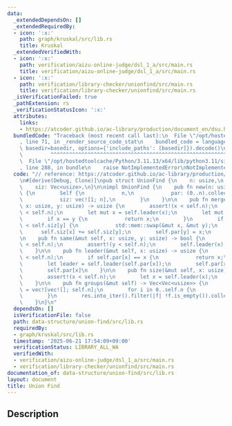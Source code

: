 ```yaml
---
data:
  _extendedDependsOn: []
  _extendedRequiredBy:
  - icon: ':x:'
    path: graph/kruskal/src/lib.rs
    title: Kruskal
  _extendedVerifiedWith:
  - icon: ':x:'
    path: verification/aizu-online-judge/dsl_1_a/src/main.rs
    title: verification/aizu-online-judge/dsl_1_a/src/main.rs
  - icon: ':x:'
    path: verification/library-checker/unionfind/src/main.rs
    title: verification/library-checker/unionfind/src/main.rs
  _isVerificationFailed: true
  _pathExtension: rs
  _verificationStatusIcon: ':x:'
  attributes:
    links:
    - https://atcoder.github.io/ac-library/production/document_en/dsu.html
  bundledCode: "Traceback (most recent call last):\n  File \"/opt/hostedtoolcache/Python/3.11.13/x64/lib/python3.11/site-packages/onlinejudge_verify/documentation/build.py\"\
    , line 71, in _render_source_code_stat\n    bundled_code = language.bundle(stat.path,\
    \ basedir=basedir, options={'include_paths': [basedir]}).decode()\n          \
    \         ^^^^^^^^^^^^^^^^^^^^^^^^^^^^^^^^^^^^^^^^^^^^^^^^^^^^^^^^^^^^^^^^^^^^^^^^^^^^^^^^^\n\
    \  File \"/opt/hostedtoolcache/Python/3.11.13/x64/lib/python3.11/site-packages/onlinejudge_verify/languages/rust.py\"\
    , line 288, in bundle\n    raise NotImplementedError\nNotImplementedError\n"
  code: "// reference: https://atcoder.github.io/ac-library/production/document_en/dsu.html\n\
    \n#[derive(Debug, Clone)]\npub struct UnionFind {\n    n: usize,\n    par: Vec<usize>,\n\
    \    siz: Vec<usize>,\n}\n\nimpl UnionFind {\n    pub fn new(n: usize) -> Self\
    \ {\n        Self {\n            n,\n            par: (0..n).collect::<Vec<usize>>(),\n\
    \            siz: vec![1; n],\n        }\n    }\n\n    pub fn merge(&mut self,\
    \ x: usize, y: usize) -> usize {\n        assert!(x < self.n);\n        assert!(y\
    \ < self.n);\n        let mut x = self.leader(x);\n        let mut y = self.leader(y);\n\
    \        if x == y {\n            return x;\n        }\n        if self.siz[x]\
    \ < self.siz[y] {\n            std::mem::swap(&mut x, &mut y);\n        }\n  \
    \      self.siz[x] += self.siz[y];\n        self.par[y] = x;\n        x\n    }\n\
    \n    pub fn same(&mut self, x: usize, y: usize) -> bool {\n        assert!(x\
    \ < self.n);\n        assert!(y < self.n);\n        self.leader(x) == self.leader(y)\n\
    \    }\n\n    pub fn leader(&mut self, x: usize) -> usize {\n        assert!(x\
    \ < self.n);\n        if self.par[x] == x {\n            return x;\n        }\n\
    \        let leader = self.leader(self.par[x]);\n        self.par[x] = leader;\n\
    \        self.par[x]\n    }\n\n    pub fn size(&mut self, x: usize) -> usize {\n\
    \        assert!(x < self.n);\n        let x = self.leader(x);\n        self.siz[x]\n\
    \    }\n\n    pub fn groups(&mut self) -> Vec<Vec<usize>> {\n        let mut res\
    \ = vec![vec![]; self.n];\n        for i in 0..self.n {\n            res[self.leader(i)].push(i);\n\
    \        }\n        res.into_iter().filter(|f| !f.is_empty()).collect::<Vec<_>>()\n\
    \    }\n}\n"
  dependsOn: []
  isVerificationFile: false
  path: data-structure/union-find/src/lib.rs
  requiredBy:
  - graph/kruskal/src/lib.rs
  timestamp: '2025-06-21 17:54:09+09:00'
  verificationStatus: LIBRARY_ALL_WA
  verifiedWith:
  - verification/aizu-online-judge/dsl_1_a/src/main.rs
  - verification/library-checker/unionfind/src/main.rs
documentation_of: data-structure/union-find/src/lib.rs
layout: document
title: Union Find
---
```


## Description
